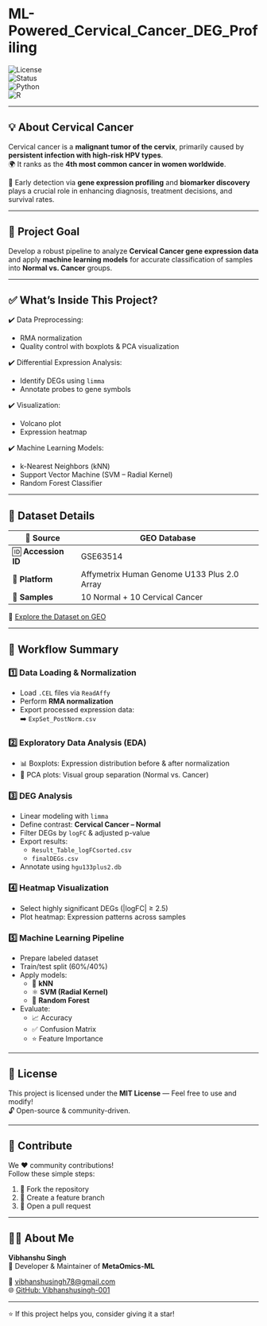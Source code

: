 
#  **ML-Powered_Cervical_Cancer_DEG_Profiling**  

![License](https://img.shields.io/badge/License-MIT-green?style=for-the-badge)  
![Status](https://img.shields.io/badge/Status-Active-success?style=for-the-badge)  
![Python](https://img.shields.io/badge/Python-3.8-blue?style=for-the-badge)  
![R](https://img.shields.io/badge/R-4.2.2-orange?style=for-the-badge)

---

## 💡 **About Cervical Cancer**

Cervical cancer is a **malignant tumor of the cervix**, primarily caused by **persistent infection with high-risk HPV types**.  
🌍 It ranks as the **4th most common cancer in women worldwide**.

🔬 Early detection via **gene expression profiling** and **biomarker discovery** plays a crucial role in enhancing diagnosis, treatment decisions, and survival rates.

---

## 🚀 **Project Goal**

Develop a robust pipeline to analyze **Cervical Cancer gene expression data** and apply **machine learning models** for accurate classification of samples into **Normal vs. Cancer** groups.

---

## ✅ **What’s Inside This Project?**

✔️ Data Preprocessing:  
- RMA normalization  
- Quality control with boxplots & PCA visualization  

✔️ Differential Expression Analysis:  
- Identify DEGs using `limma`  
- Annotate probes to gene symbols  

✔️ Visualization:  
- Volcano plot  
- Expression heatmap  

✔️ Machine Learning Models:  
- k-Nearest Neighbors (kNN)  
- Support Vector Machine (SVM – Radial Kernel)  
- Random Forest Classifier  

---

## 📂 **Dataset Details**

| 📁 **Source** | GEO Database |
|-------------|-------------|
| 🆔 **Accession ID** | GSE63514 |
| 🧱 **Platform** | Affymetrix Human Genome U133 Plus 2.0 Array |
| 👥 **Samples** | 10 Normal + 10 Cervical Cancer |

🔗 [Explore the Dataset on GEO](https://www.ncbi.nlm.nih.gov/geo/query/acc.cgi?acc=GSE63514)

---

## 🧱 **Workflow Summary**

### 1️⃣ Data Loading & Normalization  
- Load `.CEL` files via `ReadAffy`  
- Perform **RMA normalization**  
- Export processed expression data:  
  ➡️ `ExpSet_PostNorm.csv`

### 2️⃣ Exploratory Data Analysis (EDA)  
- 📊 Boxplots: Expression distribution before & after normalization  
- 🎯 PCA plots: Visual group separation (Normal vs. Cancer)

### 3️⃣ DEG Analysis  
- Linear modeling with `limma`  
- Define contrast: **Cervical Cancer – Normal**  
- Filter DEGs by `logFC` & adjusted p-value  
- Export results:  
    - `Result_Table_logFCsorted.csv`  
    - `finalDEGs.csv`  
- Annotate using `hgu133plus2.db`

### 4️⃣ Heatmap Visualization  
- Select highly significant DEGs (|logFC| ≥ 2.5)  
- Plot heatmap: Expression patterns across samples

### 5️⃣ Machine Learning Pipeline  
- Prepare labeled dataset  
- Train/test split (60%/40%)  
- Apply models:  
    - 🧱 **kNN**  
    - ⚛️ **SVM (Radial Kernel)**  
    - 🌳 **Random Forest**  
- Evaluate:  
    - 📈 Accuracy  
    - ✅ Confusion Matrix  
    - ⭐ Feature Importance

---

## 📜 **License**

This project is licensed under the **MIT License** — Feel free to use and modify!  
🔓 Open-source & community-driven.

---

## 🤝 **Contribute**

We ❤️ community contributions!  
Follow these simple steps:  
1. 🍴 Fork the repository  
2. 🌿 Create a feature branch  
3. 🚀 Open a pull request

---

## 👨‍💻 **About Me**

**Vibhanshu Singh**  
🔧 Developer & Maintainer of **MetaOmics-ML**  

📧 [vibhanshusingh78@gmail.com](mailto:vibhanshusingh78@gmail.com)  
🌐 [GitHub: Vibhanshusingh-001](https://github.com/Vibhanshusingh-001)

---

⭐ If this project helps you, consider giving it a star!

